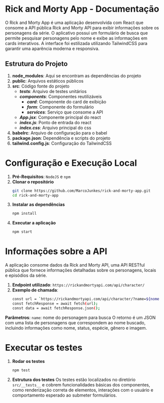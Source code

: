 # Rick and Morty App - Documentação

O Rick and Morty App é uma aplicação desenvolvida com React que consome a API pública Rick and Morty API para exibir informações sobre os personagens da série. O aplicativo possui um formulário de busca que permite pesquisar personagens pelo nome e exibe as informações em cards interativos. A interface foi estilizada utilizando TailwindCSS para garantir uma aparência moderna e responsiva.

## Estrutura do Projeto
1. **node_modules**: Aqui se encontram as dependências do projeto
2. **public**: Arquivos estáticos públicos
3. **src**: Código fonte do projeto
    - ***__tests__***: Arquivo de testes unitários
    - ***components***: Componentes reutilizáveis
        - ***card***: Componente do card de exibição
        - ***form***: Componente do formulário
        - ***services***: Serviço que consome a API
    - ***App.jsx***: Componente principal do react
    - ***index.js***: Ponto de entrada do react
    - ***index.css***: Arquivo principal do css
4. **babelrc**: Arquivo de configuração para o babel
5. **package.json**: Dependência e scripts do projeto
6. **tailwind.config.js**: Configuração do TailwindCSS

# Configuração e Execução Local
1. **Pré-Requisitos**: `NodeJS` e `npm`
2. **Clonar o repositório**
    ```bash
    git clone https://github.com/MarcoJunkes/rick-and-morty-app.git
    cd rick-and-morty-app
3. **Instalar as dependências**
    ```bash
    npm install
4. **Executar a aplicação**
    ```bash
    npm start

# Informações sobre a API
A aplicação consome dados da Rick and Morty API, uma API RESTful pública que fornece informações detalhadas sobre os personagens, locais e episódios da série.
1. **Endpoint utilizado**: `https://rickandmortyapi.com/api/character/`
2. **Exemplo de chamada**:
    ```bash
    const url = `https://rickandmortyapi.com/api/character/?name=${nome}`;
    const fetchResponse = await fetch(url);
    const data = await fetchResponse.json();
**Parâmetros**: 
    `name`: nome do personagem para busca
O retorno é um JSON com uma lista de personagens que correspondem ao nome buscado, incluindo informações como nome, status, espécie, gênero e imagem.

# Executar os testes
1. **Rodar os testes**
    ```bash
    npm test
2. **Estrutura dos testes**
Os testes estão localizados no diretório `src/__tests__` e cobrem funcionalidades básicas dos componentes, como renderização correta de elementos, interações com o usuário e comportamento esperado ao submeter formulários.
